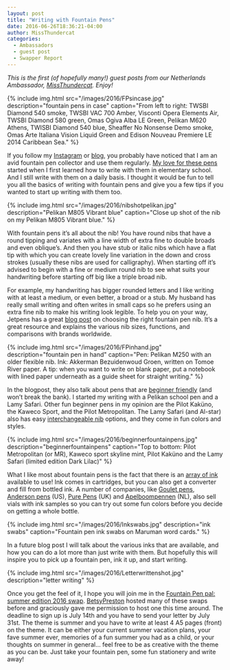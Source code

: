 ```yaml
---
layout: post
title: "Writing with Fountain Pens"
date: 2016-06-26T18:36:21-04:00
author: MissThundercat
categories:
  - Ambassadors
  - guest post
  - Swapper Report
---
```


_This is the first (of hopefully many!) guest posts from our Netherlands Ambassador, [MissThundercat](http://www.swap-bot.com/user:missthundercat). Enjoy!_

 {% include img.html src="/images/2016/FPsincase.jpg" description="fountain pens in case" caption="From left to right: TWSBI Diamond 540 smoke, TWSBI VAC 700 Amber, Visconti Opera Elements Air, TWSBI Diamond 580 green, Omas Ogiva Alba LE Green, Pelikan M620 Athens, TWISBI Diamond 540 blue, Sheaffer No Nonsense Demo smoke, Omas Arte Italiana Vision Liquid Green and Edison Nouveau Premiere LE 2014 Caribbean Sea." %}

If you follow my [Instagram](https://www.instagram.com/missthundercat/) or [blog](https://missthundercat.blogspot.com/), you probably have noticed that I am an avid fountain pen collector and use them regularly. [My love for these pens](https://missthundercat.blogspot.nl/2012/05/art-of-letter-writing.html) started when I first learned how to write with them in elementary school. And I still write with them on a daily basis. I thought it would be fun to tell you all the basics of writing with fountain pens and give you a few tips if you wanted to start up writing with them too.

{% include img.html src="/images/2016/nibshotpelikan.jpg" description="Pelikan M805 Vibrant blue" caption="Close up shot of the nib on my Pelikan M805 Vibrant blue." %}

With fountain pens it’s all about the nib! You have round nibs that have a round tipping and variates with a line width of extra fine to double broads and even oblique’s. And then you have stub or italic nibs which have a flat tip with which you can create lovely line variation in the down and cross strokes (usually these nibs are used for calligraphy). When starting off it’s advised to begin with a fine or medium round nib to see what suits your handwriting before starting off big like a triple broad nib.

For example, my handwriting has bigger rounded letters and I like writing with at least a medium, or even better, a broad or a stub. My husband has really small writing and often writes in small caps so he prefers using an extra fine nib to make his writing look legible. To help you on your way, Jetpens has a great [blog post](http://www.jetpens.com/blog/guide-to-fountain-pen-nibs-choosing-a-fountain-pen-nib/pt/760) on choosing the right fountain pen nib. It’s a great resource and explains the various nib sizes, functions, and comparisons with brands worldwide.

{% include img.html src="/images/2016/FPinhand.jpg" description="fountain pen in hand" caption="Pen: Pelikan M250 with an older flexible nib. Ink: Akkerman Bezuidenwoud Groen, written on Tomoe River paper. A tip: when you want to write on blank paper, put a notebook with lined paper underneath as a guide sheet for straight writing." %}

In the blogpost, they also talk about pens that are [beginner friendly](http://www.jetpens.com/blog/great-beginner-fountain-pens-that-wont-break-the-bank/pt/862) (and won’t break the bank). I started my writing with a Pelikan school pen and a Lamy Safari. Other fun beginner pens in my opinion are the Pilot Kaküno, the Kaweco Sport, and the Pilot Metropolitan. The Lamy Safari (and Al-star) also has easy [interchangeable nib](https://www.youtube.com/watch?v=aPyKDtpREt4) options, and they come in fun colors and styles.

{% include img.html src="/images/2016/beginnerfountainpens.jpg" description="beginnerfountainpens" caption="Top to bottom: Pilot Metropolitan (or MR), Kaweco sport skyline mint, Pilot Kaküno and the Lamy Safari (limited edition Dark Lilac)" %}

What I like most about fountain pens is the fact that there is an [array of ink](https://missthundercat.blogspot.nl/2016/02/inky-goodness-life-of-inkophile.html) available to use! Ink comes in cartridges, but you can also get a converter and fill from bottled ink. A number of companies, like [Goulet pens](http://www.gouletpens.com/ink-samples/c/21), [Anderson pens](http://www.andersonpens.com/ink-samples-s/1922.htm) (US), [Pure Pens](http://www.purepens.co.uk/acatalog/Ink-Samples.html) (UK) and [Apelboompennen](https://www.appelboom.com/ink-and-refills/others-897/ink-lab) (NL), also sell vials with ink samples so you can try out some fun colors before you decide on getting a whole bottle.

{% include img.html src="/images/2016/Inkswabs.jpg" description="ink swabs" caption="Fountain pen ink swabs on Maruman word cards." %}

In a future blog post I will talk about the various inks that are available, and how you can do a lot more than just write with them. But hopefully this will inspire you to pick up a fountain pen, ink it up, and start writing.

{% include img.html src="/images/2016/Letterwrittenshot.jpg" description="letter writing" %}

Once you get the feel of it, I hope you will join me in the [Fountain Pen pal: summer edition 2016 swap](http://www.swap-bot.com/swap/show/224424). [BetsyPreston](http://www.swap-bot.com/user:BetsyPreston) hosted many of these swaps before and graciously gave me permission to host one this time around. The deadline to sign up is July 14th and you have to send your letter by July 31st. The theme is summer and you have to write at least 4 A5 pages (front) on the theme. It can be either your current summer vacation plans, your fave summer ever, memories of a fun summer you had as a child, or your thoughts on summer in general… feel free to be as creative with the theme as you can be. Just take your fountain pen, some fun stationery and write away!
